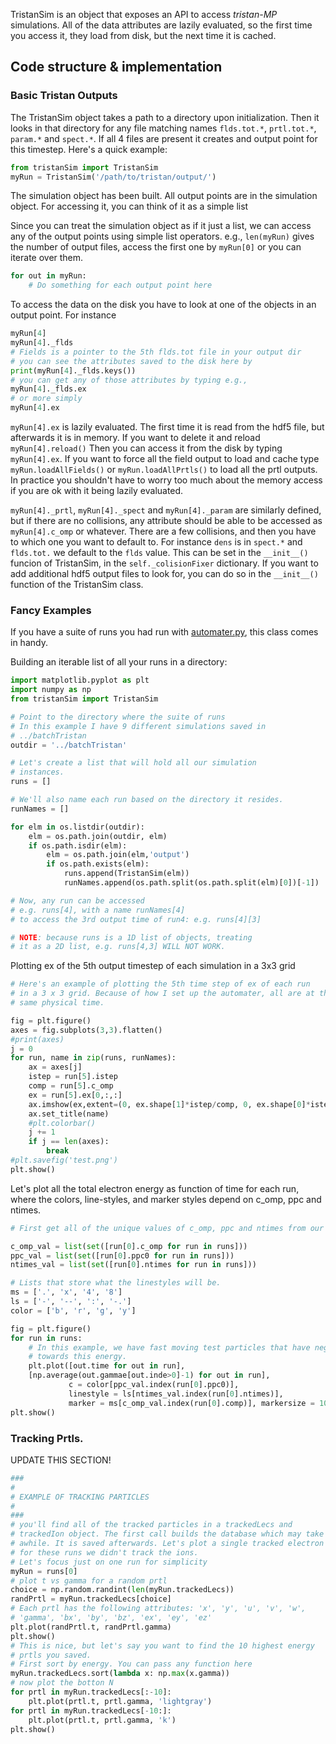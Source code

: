 TristanSim is an object that exposes an API to access *tristan-MP* simulations. 
All of the data attributes are lazily evaluated, so the first time you access it, 
they load from disk, but the next time it is cached.

## Code structure & implementation

### Basic Tristan Outputs
The TristanSim object takes a path to a directory upon initialization. Then it looks in that directory for any 
file matching names `flds.tot.*`, `prtl.tot.*`, `param.*` and `spect.*`. If all 4 files are present it creates 
and output point for this timestep. Here's a quick example:
```python
from tristanSim import TristanSim
myRun = TristanSim('/path/to/tristan/output/')
```
The simulation object has been built. All output points are in the simulation object. For accessing it,
you can think of it as a simple list


Since you can treat the simulation object as if it just a list, we can access any of the output points using simple
list operators. e.g., `len(myRun)` gives the number of output files, access the first 
one by `myRun[0]` or you can iterate over them.
```python
for out in myRun:
    # Do something for each output point here
```

To access the data on the disk you have to look at one of the objects in an output point. For instance 
```python
myRun[4]
myRun[4]._flds 
# Fields is a pointer to the 5th flds.tot file in your output dir
# you can see the attributes saved to the disk here by
print(myRun[4]._flds.keys()) 
# you can get any of those attributes by typing e.g.,
myRun[4]._flds.ex
# or more simply
myRun[4].ex
```
`myRun[4].ex` is lazily evaluated. The first time it is read from the hdf5 file, 
but afterwards it is in memory. If you want to delete it and reload `myRun[4].reload()` 
Then you can access it from the disk by typing `myRun[4].ex`.
If you want to force all the field output to load and cache type `myRun.loadAllFields()`
or `myRun.loadAllPrtls()` to load all the prtl outputs. In practice you shouldn't have to worry too much
about the memory access if you are ok with it being lazily evaluated.
 
`myRun[4]._prtl`, `myRun[4]._spect` and `myRun[4]._param` are similarly defined, but if there are no collisions, any attribute should be able to be accessed as `myRun[4].c_omp` or whatever. There are a few collisions, and then you have to which one you want to default to. For instance `dens` is in `spect.*` and `flds.tot.` we default to the `flds` value. This can be set in the `__init__()` funcion of TristanSim, in the `self._colisionFixer` dictionary. If you want to add additional hdf5 output files to look for, you can do so in the `__init__()` function of the TristanSim class.

### Fancy Examples
If you have a suite of runs you had run with [automater.py](automater.md), 
this class comes in handy. 

Building an iterable list of all your runs in a directory:
```python
import matplotlib.pyplot as plt
import numpy as np
from tristanSim import TristanSim

# Point to the directory where the suite of runs
# In this example I have 9 different simulations saved in
# ../batchTristan
outdir = '../batchTristan'

# Let's create a list that will hold all our simulation 
# instances.
runs = []

# We'll also name each run based on the directory it resides.
runNames = [] 

for elm in os.listdir(outdir):
    elm = os.path.join(outdir, elm)
    if os.path.isdir(elm):
        elm = os.path.join(elm,'output')
        if os.path.exists(elm):
            runs.append(TristanSim(elm))
            runNames.append(os.path.split(os.path.split(elm)[0])[-1])

# Now, any run can be accessed 
# e.g. runs[4], with a name runNames[4]
# to access the 3rd output time of run4: e.g. runs[4][3]

# NOTE: because runs is a 1D list of objects, treating 
# it as a 2D list, e.g. runs[4,3] WILL NOT WORK.
```

Plotting ex of the 5th output timestep of each simulation in a 3x3 grid 

```python
# Here's an example of plotting the 5th time step of ex of each run
# in a 3 x 3 grid. Because of how I set up the automater, all are at the
# same physical time.

fig = plt.figure()
axes = fig.subplots(3,3).flatten()
#print(axes)
j = 0
for run, name in zip(runs, runNames):
    ax = axes[j]
    istep = run[5].istep
    comp = run[5].c_omp
    ex = run[5].ex[0,:,:]
    ax.imshow(ex,extent=(0, ex.shape[1]*istep/comp, 0, ex.shape[0]*istep/comp), origin = 'lower')
    ax.set_title(name)
    #plt.colorbar()
    j += 1
    if j == len(axes):
        break
#plt.savefig('test.png')
plt.show()
```

Let's plot all the total electron energy as function of time for each run, where the colors, line-styles,
and marker styles depend on c_omp, ppc and ntimes.

```python
# First get all of the unique values of c_omp, ppc and ntimes from our suite of runs.

c_omp_val = list(set([run[0].c_omp for run in runs]))
ppc_val = list(set([run[0].ppc0 for run in runs]))
ntimes_val = list(set([run[0].ntimes for run in runs]))

# Lists that store what the linestyles will be.
ms = ['.', 'x', '4', '8']
ls = ['-', '--', ':', '-.']
color = ['b', 'r', 'g', 'y']

fig = plt.figure()
for run in runs:
    # In this example, we have fast moving test particles that have negative indices we don't want to count
    # towards this energy.
    plt.plot([out.time for out in run], 
    [np.average(out.gammae[out.inde>0]-1) for out in run],
             c = color[ppc_val.index(run[0].ppc0)],
             linestyle = ls[ntimes_val.index(run[0].ntimes)],
             marker = ms[c_omp_val.index(run[0].comp)], markersize = 10)
plt.show()
```

### Tracking Prtls.

UPDATE THIS SECTION!

```python
###
#
# EXAMPLE OF TRACKING PARTICLES
#
###
# you'll find all of the tracked particles in a trackedLecs and 
# trackedIon object. The first call builds the database which may take
# awhile. It is saved afterwards. Let's plot a single tracked electron
# for these runs we didn't track the ions. 
# Let's focus just on one run for simplicity
myRun = runs[0]
# plot t vs gamma for a random prtl
choice = np.random.randint(len(myRun.trackedLecs))
randPrtl = myRun.trackedLecs[choice]
# Each prtl has the following attributes: 'x', 'y', 'u', 'v', 'w', 
# 'gamma', 'bx', 'by', 'bz', 'ex', 'ey', 'ez'
plt.plot(randPrtl.t, randPrtl.gamma)
plt.show()
# This is nice, but let's say you want to find the 10 highest energy
# prtls you saved.
# First sort by energy. You can pass any function here
myRun.trackedLecs.sort(lambda x: np.max(x.gamma))
# now plot the botton N
for prtl in myRun.trackedLecs[:-10]:
    plt.plot(prtl.t, prtl.gamma, 'lightgray')
for prtl in myRun.trackedLecs[-10:]:
    plt.plot(prtl.t, prtl.gamma, 'k')
plt.show()
```
